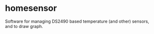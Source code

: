 homesensor
==========

Software for managing DS2490 based temperature (and other) sensors, and to draw graph.